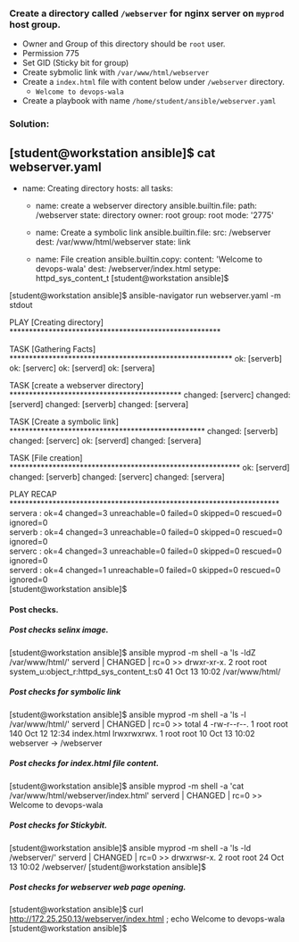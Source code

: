 
### Create a directory called `/webserver` for nginx server on `myprod` host group.
- Owner and Group of this directory should be `root` user.
- Permission 775
- Set GID (Sticky bit for group)
- Create sybmolic link with `/var/www/html/webserver`
- Create a `index.html` file with content below under `/webserver` directory.
    - `Welcome to devops-wala`
- Create a playbook with name `/home/student/ansible/webserver.yaml`

### Solution: 

[student@workstation ansible]$ cat webserver.yaml 
---
- name: Creating directory
  hosts: all
  tasks:
    - name: create a webserver directory
      ansible.builtin.file:
        path: /webserver
        state: directory
        owner: root
        group: root
        mode: '2775'

    - name: Create a symbolic link
      ansible.builtin.file:
        src: /webserver
        dest: /var/www/html/webserver
        state: link

    - name: File creation
      ansible.builtin.copy:
        content: 'Welcome to devops-wala'
        dest: /webserver/index.html
        setype: httpd_sys_content_t
[student@workstation ansible]$



[student@workstation ansible]$ ansible-navigator run webserver.yaml -m stdout

PLAY [Creating directory] ******************************************************

TASK [Gathering Facts] *********************************************************
ok: [serverb]
ok: [serverc]
ok: [serverd]
ok: [servera]

TASK [create a webserver directory] ********************************************
changed: [serverc]
changed: [serverd]
changed: [serverb]
changed: [servera]

TASK [Create a symbolic link] **************************************************
changed: [serverb]
changed: [serverc]
ok: [serverd]
changed: [servera]

TASK [File creation] ***********************************************************
ok: [serverd]
changed: [serverb]
changed: [serverc]
changed: [servera]

PLAY RECAP *********************************************************************
servera                    : ok=4    changed=3    unreachable=0    failed=0    skipped=0    rescued=0    ignored=0   
serverb                    : ok=4    changed=3    unreachable=0    failed=0    skipped=0    rescued=0    ignored=0   
serverc                    : ok=4    changed=3    unreachable=0    failed=0    skipped=0    rescued=0    ignored=0   
serverd                    : ok=4    changed=1    unreachable=0    failed=0    skipped=0    rescued=0    ignored=0   
[student@workstation ansible]$


#### Post checks.
##### Post checks selinx image.
[student@workstation ansible]$ ansible myprod -m shell -a 'ls -ldZ /var/www/html/'
serverd | CHANGED | rc=0 >>
drwxr-xr-x. 2 root root system_u:object_r:httpd_sys_content_t:s0 41 Oct 13 10:02 /var/www/html/


##### Post checks for symbolic link 
[student@workstation ansible]$ ansible myprod -m shell -a 'ls -l /var/www/html/'
serverd | CHANGED | rc=0 >>
total 4
-rw-r--r--. 1 root root 140 Oct 12 12:34 index.html
lrwxrwxrwx. 1 root root  10 Oct 13 10:02 webserver -> /webserver


##### Post checks for index.html file content.
[student@workstation ansible]$ ansible myprod -m shell -a 'cat /var/www/html/webserver/index.html'
serverd | CHANGED | rc=0 >>
Welcome to devops-wala


##### Post checks for Stickybit.
[student@workstation ansible]$ ansible myprod -m shell -a 'ls -ld /webserver/'
serverd | CHANGED | rc=0 >>
drwxrwsr-x. 2 root root 24 Oct 13 10:02 /webserver/
[student@workstation ansible]$ 


##### Post checks for webserver web page opening.
[student@workstation ansible]$ curl http://172.25.250.13/webserver/index.html ; echo
Welcome to devops-wala
[student@workstation ansible]$
